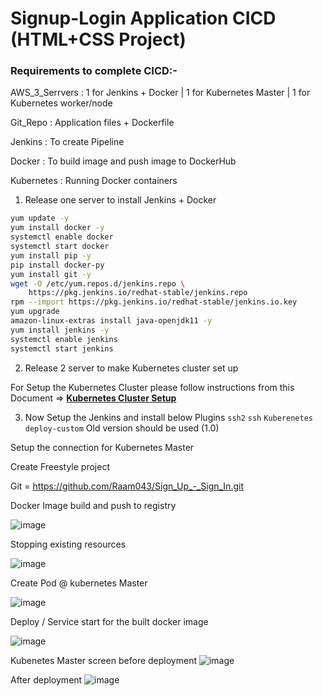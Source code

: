 # Signup-Login Application CICD (HTML+CSS Project)

### Requirements to complete CICD:- 

AWS_3_Serrvers : 1 for Jenkins + Docker | 1 for Kubernetes Master | 1 for Kubernetes worker/node

Git_Repo : Application files + Dockerfile

Jenkins : To create Pipeline

Docker : To build image and push image to DockerHub

Kubernetes : Running Docker containers

1. Release one server to install Jenkins + Docker

```sh
yum update -y
yum install docker -y
systemctl enable docker
systemctl start docker
yum install pip -y
pip install docker-py
yum install git -y
wget -O /etc/yum.repos.d/jenkins.repo \
    https://pkg.jenkins.io/redhat-stable/jenkins.repo
rpm --import https://pkg.jenkins.io/redhat-stable/jenkins.io.key
yum upgrade
amazon-linux-extras install java-openjdk11 -y
yum install jenkins -y
systemctl enable jenkins
systemctl start jenkins
```
2. Release 2 server to make Kubernetes cluster set up

For Setup the Kubernetes Cluster please follow instructions from this Document => **[Kubernetes Cluster Setup](https://github.com/Raam043/Projects/blob/main/Kubernetes_Project-1-Kubeadm.md)**

3. Now Setup the Jenkins and install below Plugins
`ssh2`
`ssh`
`Kuberenetes deploy-custom` Old version should be used (1.0)

Setup the connection for Kubernetes Master



Create Freestyle project 

Git = https://github.com/Raam043/Sign_Up_-_Sign_In.git

Docker Image build and push to registry

![image](https://user-images.githubusercontent.com/111989928/200188455-df406846-e795-489f-90d9-542f803e3b55.png)

Stopping existing resources 

![image](https://user-images.githubusercontent.com/111989928/200188477-51c59996-d68b-43f3-9435-e1cd213295b5.png)

Create Pod @ kubernetes Master

![image](https://user-images.githubusercontent.com/111989928/200188526-38fc4b91-f72d-4ab4-8df4-653c17952c99.png)

Deploy / Service start for the built docker image

![image](https://user-images.githubusercontent.com/111989928/200188558-df71b32c-0348-42b6-8e2c-0b94a0acf11f.png)


Kubenetes Master screen before deployment
![image](https://user-images.githubusercontent.com/111989928/200178676-c992b34b-cad8-49fd-bfe6-1a40b1f8e901.png)

After deployment 
![image](https://user-images.githubusercontent.com/111989928/200187426-e23b577f-5568-479c-9f91-7c863adbfa75.png)
